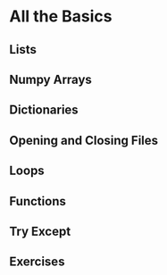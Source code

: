 # All the Basics

## Lists

## Numpy Arrays

## Dictionaries

## Opening and Closing Files

## Loops

## Functions

## Try Except

## Exercises